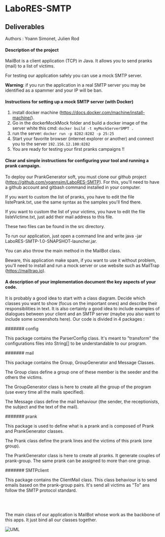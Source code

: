 # LaboRES-SMTP

## Deliverables

Authors : Yoann Simonet, Julien Rod

#### Description of the project

MailBot is a client application (TCP) in Java. It allows you to send pranks (mail) to a list of victims.

For testing our application safely you can use a mock SMTP server.
  
**Warning**: if you run the application in a real SMTP server you may be identified as a spammer and your IP will be ban. 
 
#### Instructions for setting up a mock SMTP server (with Docker) 

1. install docker machine (https://docs.docker.com/machine/install-machine/).
2. Go in the dockerMockMock folder and build a docker image of the server white this cmd: `docker build -t myMockServerSMPT .` 
3.    run the server:    `docker run -p 8282:8282 -p 25:25`
4.    Start your favorite browser (internet explorer or another) and connect you to the server 
    `192.156.12.100:8282`
5. You are ready for testing your first pranks campaigns !!

#### Clear and simple instructions for configuring your tool and running a prank campaign. 

To deploy our PrankGenerator soft, you must clone our github project (https://github.com/yoannsim/LaboRES-SMTP). For this,
you'll need to have a github account and gitbash command installed in your computer.

If you want to custom the list of pranks, you have to edit the file listePrank.txt, use the same syntax as the samples you'll find there.

If you want to custom the list of your victims, you have to edit the file listeVictime.txt, just add their mail address to this file.

These two files can be found in the src directory.



To run our application, just open a command line and write java -jar LaboRES-SMTP-1.0-SNAPSHOT-launcher.jar.

You can also throw the main method in the MailBot class.



Beware, this application make spam, if you want to use it without problem, you'll need to install and run a mock server 
or use website such as MailTrap (https://mailtrap.io).

#### A description of your implementation document the key aspects of your code. 

It is probably a good idea to start with a class diagram. Decide which classes you want to show (focus on the important ones) and describe their responsibilities in text. It is also certainly a good idea to include examples of dialogues between your client and an SMTP server (maybe you also want to include some screenshots here).
Our code is divided in 4 packages :

####### config

This package contains the ParserConfig class. It's meant to "transform" the configurations files into String[] to be
understandable to our program.

####### mail

This package contains the Group, GroupGenerator and Message Classes.

The Group class define a group one of these member is the seeder and the others the victims.

The GroupGenerator class is here to create all the group of the program (use every time all the mails specified).

The Message class define the mail behaviour (the sender, the receptionists, the subject and the text of the mail).

####### prank

This package is used to define what is a prank and is composed of Prank and PrankGenerator classes.

The Prank class define the prank lines and the victims of this prank (one group).

The PrankGenerator class is here to create all pranks. It generate couples of prank-group. The same
prank can be assigned to more than one group.

####### SMTPclient

This package contains the ClientMail class. This class behaviour is to send emails based
on the prank-group pairs. It's send all victims as "To" ans follow the SMTP protocol standard.

<br><br>


The main class of our application is MailBot whose work as the backbone of this apps. It just bind
all our classes together.



![UML](https://user-images.githubusercontent.com/47739482/56092624-a36ae680-5ebe-11e9-8c32-8ac070e85806.PNG)
